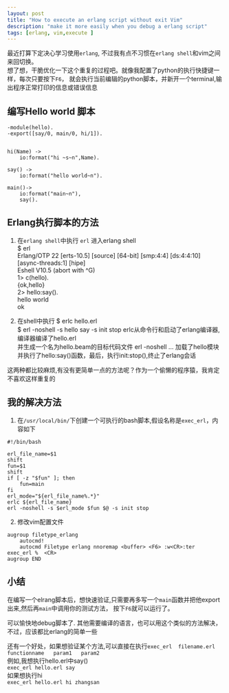 ```yaml
---
layout: post
title: "How to execute an erlang script without exit Vim"
description: "make it more easily when you debug a erlang script"
tags: [erlang, vim,execute ]
---
```


最近打算下定决心学习使用`erlang`, 不过我有点不习惯在`erlang shell`和vim之间来回切换。   
想了想，干脆优化一下这个重复的过程吧。就像我配置了python的执行快捷键一样，每次只要按下`F6`，
就会执行当前编辑的python脚本，并新开一个terminal,输出程序正常打印的信息或错误信息 

## 编写Hello world 脚本
```
-module(hello).
-export([say/0, main/0, hi/1]).


hi(Name) ->
    io:format("hi ~s~n",Name).

say() ->
    io:format("hello world~n").

main()->
    io:format("main~n"),
    say().
```


## Erlang执行脚本的方法

1. 在`erlang shell`中执行
    `erl` 进入erlang shell    
    $ erl    
    Erlang/OTP 22 [erts-10.5] [source] [64-bit] [smp:4:4] [ds:4:4:10] [async-threads:1] [hipe]     
    Eshell V10.5  (abort with ^G)    
    1> c(hello).    
    {ok,hello}   
    2> hello:say().    
    hello world     
    ok    

2. 在shell中执行
    $ erlc  hello.erl    
    $ erl -noshell -s hello say -s init stop
    erlc从命令行和启动了erlang编译器,编译器编译了hello.erl    
    并生成一个名为hello.beam的目标代码文件
    erl -noshell ... 加载了hello模块并执行了hello:say()函数，最后，执行init:stop(),终止了erlang会话


这两种都比较麻烦,有没有更简单一点的方法呢？作为一个偷懒的程序猿，我肯定不喜欢这样重复的

## 我的解决方法

1. 在`/usr/local/bin/`下创建一个可执行的bash脚本,假设名称是`exec_erl`，内容如下    

```
#!/bin/bash

erl_file_name=$1
shift
fun=$1
shift
if [ -z "$fun" ]; then
    fun=main
fi
erl_mode="${erl_file_name%.*}"
erlc ${erl_file_name}
erl -noshell -s $erl_mode $fun $@ -s init stop

```
2. 修改vim配置文件    

```
augroup filetype_erlang
    autocmd!
    autocmd Filetype erlang nnoremap <buffer> <F6> :w<CR>:ter   exec_erl %  <CR>
augroup END

```

## 小结

在编写一个elrang脚本后，想快速验证,只需要再多写一个`main`函数并把他export出来,然后再`main`中调用你的测试方法，
按下`F6`就可以运行了。

可以愉快地debug脚本了.
其他需要编译的语言，也可以用这个类似的方法解决，不过，应该都比erlang的简单一些

还有一个好处，如果想验证某个方法,可以直接在执行`exec_erl  filename.erl  functionname   param1   param2 `  
例如,我想执行hello.erl中say()  
`exec_erl hello.erl say`     
如果想执行hi   
`exec_erl hello.erl hi zhangsan`   







